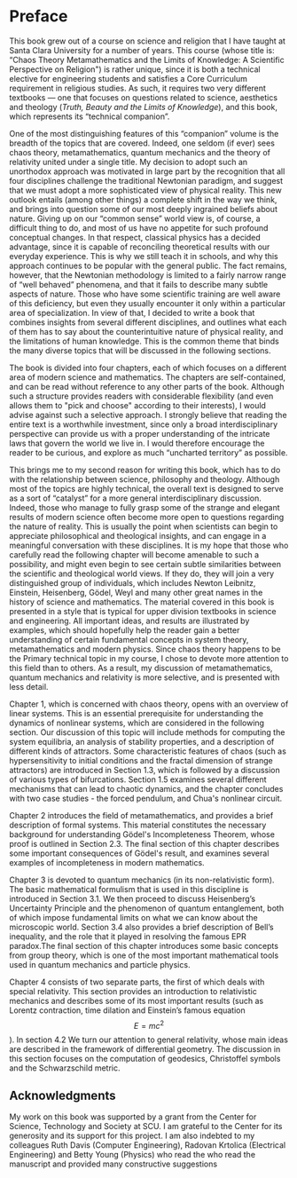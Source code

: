 # Preface

This book grew out of a course on science and religion that I have taught at Santa Clara University for a number of years. This course (whose title is: “Chaos Theory Metamathematics and the Limits of Knowledge: A Scientific Perspective on Religion") is rather unique, since it is both a technical elective for engineering students and satisfies a Core Curriculum requirement in religious studies. As such, it requires two very different textbooks — one that focuses on questions related to science, aesthetics and theology (*Truth, Beauty and the Limits of Knowledge*), and this book, which represents its “technical companion”.

One of the most distinguishing features of this “companion” volume is the breadth of the topics that are covered. Indeed, one seldom (if ever) sees chaos theory, metamathematics, quantum mechanics and the theory of relativity united under a single title. My decision to adopt such an unorthodox approach was motivated in large part by the recognition that all four disciplines challenge the traditional Newtonian paradigm, and suggest that we must adopt a more sophisticated view of physical reality. This new outlook entails (among other things) a complete shift in the way we think, and brings into question some of our most deeply ingrained beliefs about nature.
Giving up on our “common sense” world view is, of course, a difficult thing to do, and most of us have no appetite for such profound conceptual changes. In that respect, classical physics has a decided advantage, since it is capable of reconciling theoretical results with our everyday experience. This is why we still teach it in schools, and why this approach continues to be popular with the general public. The fact remains, however, that the Newtonian methodology is limited to a fairly narrow range of “well behaved” phenomena, and that it fails to describe many subtle aspects of nature. Those who have some scientific training are well aware of this deficiency, but even they usually encounter it only within a particular area of specialization. In view of that, I decided to write a book that combines insights from several different disciplines, and outlines what each of them has to say about the counterintuitive nature of physical reality, and the limitations of human knowledge. This is the common theme that binds the many diverse topics that will be discussed in the following sections.

The book is divided into four chapters, each of which focuses on a different area of modern science and mathematics. The chapters are self-contained, and can be read without reference to any other parts of the book. Although such a structure provides readers with considerable flexibility (and even allows them to "pick and choose" according to their interests), I would advise against such a  selective approach. I strongly believe that reading the entire text is a worthwhile investment, since only a broad interdisciplinary perspective can provide us with a proper understanding of the intricate laws that govern the world we live in. I would therefore encourage the reader to be curious, and explore as much  “uncharted territory” as possible.

This brings me to my second reason for writing this book, which has to do with the relationship between science, philosophy and theology. Although most of the topics are highly technical, the overall text is designed to serve as a sort of “catalyst” for a more general interdisciplinary discussion. Indeed, those who manage to fully grasp some of the strange and elegant results of modern science often become more open to questions regarding the nature of reality. This is usually the point when scientists can begin to appreciate philosophical and theological insights, and can engage in a meaningful conversation with these disciplines. It is my hope that those who carefully read the following chapter will become amenable to such a possibility, and might even begin to see certain subtle similarities between the scientific and theological world views. If they do, they will join a very distinguished group of individuals, which includes Newton Leibnitz, Einstein, Heisenberg, Gödel, Weyl and many other great names in the history of science and mathematics.
The material covered in this book is presented in a style that is typical for upper division textbooks in science and engineering. All important ideas, and results are illustrated by examples, which should hopefully help the reader gain a better understanding of certain fundamental concepts in system theory, metamathematics and modern physics. Since chaos theory happens to be the Primary technical topic in my course, I chose to devote more attention to this field than to others. As a result, my discussion of metamathematics, quantum mechanics and relativity is more selective, and is presented with less detail.

Chapter 1, which is concerned with chaos theory, opens with an overview of linear systems. This is an essential prerequisite for understanding the dynamics of nonlinear systems, which are considered in the following section. Our discussion of this topic will include methods for computing the system equilibria, an analysis of stability properties, and a description of different kinds of attractors. Some characteristic features of chaos (such as hypersensitivity to initial conditions and the fractal dimension of strange attractors) are introduced in Section 1.3, which is followed by a discussion of various types of bifurcations. Section 1.5 examines several different mechanisms that can lead to chaotic dynamics, and the chapter concludes with two case studies - the forced pendulum, and Chua's nonlinear circuit.

Chapter 2 introduces the field of metamathematics, and provides a brief description of formal systems. This material constitutes the necessary background for understanding Gödel's Incompleteness Theorem, whose proof is outlined in  Section 2.3. The final section of this chapter describes some important consequences of Gödel's result, and examines several examples of incompleteness in modern mathematics.

Chapter 3 is devoted to quantum mechanics (in its non-relativistic form). The basic mathematical formulism that is used in this discipline is introduced in Section 3.1. We then proceed to discuss Heisenberg’s Uncertainty Principle and the phenomenon of quantum entanglement, both of which impose fundamental limits on what we can know about the microscopic world. Section 3.4 also provides a brief description of Bell’s inequality, and the role that it  played in resolving the famous EPR paradox.The final section of this chapter introduces some basic concepts from group theory, which is one of the most important mathematical tools used in quantum mechanics and particle physics.

Chapter 4 consists of two separate parts, the first of which deals with special relativity. This section provides an introduction to relativistic mechanics and describes some of its most important results (such as Lorentz contraction, time dilation and Einstein’s famous equation $$E=mc^2$$). In section 4.2 We turn our attention to general relativity, whose main ideas are described in the framework of differential geometry. The discussion in this section focuses on the computation of geodesics, Christoffel symbols and the Schwarzschild metric.

## Acknowledgments

My work on this book was supported by a grant from the Center for Science, Technology and Society at SCU. I am grateful to the Center for its generosity and its support for this project. I am also indebted to my colleagues Ruth Davis (Computer Engineering), Radovan Krtolica (Electrical Engineering) and Betty Young (Physics) who read the who read the manuscript and provided many constructive suggestions

